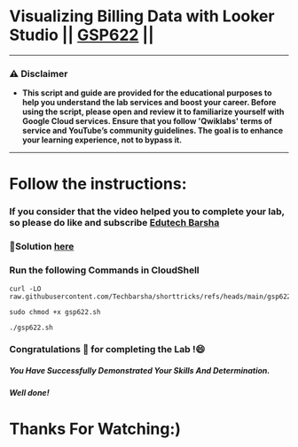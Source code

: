 # Visualizing Billing Data with Looker Studio || [GSP622](https://www.cloudskillsboost.google/focuses/7115?parent=catalog) ||

---
### ⚠️ Disclaimer
- **This script and guide are provided for  the educational purposes to help you understand the lab services and boost your career. Before using the script, please open and review it to familiarize yourself with Google Cloud services. Ensure that you follow 'Qwiklabs' terms of service and YouTube’s community guidelines. The goal is to enhance your learning experience, not to bypass it.**
---
# Follow the instructions:
### If you consider that the video helped you to complete your lab, so please do like and subscribe [Edutech Barsha](https://www.youtube.com/@edutechbarsha)

### 🔗Solution [here](https://youtu.be/65sduedZrYk)

### Run the following Commands in CloudShell

```
curl -LO raw.githubusercontent.com/Techbarsha/shorttricks/refs/heads/main/gsp622.sh

sudo chmod +x gsp622.sh

./gsp622.sh
```  
### Congratulations 🎉 for completing the Lab !😄

##### *You Have Successfully Demonstrated Your Skills And Determination.*

#### *Well done!*

# Thanks For Watching:)
